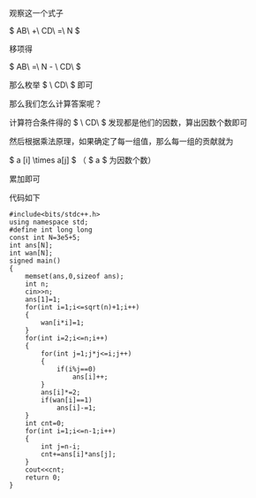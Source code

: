 观察这一个式子

$ AB\ +\ CD\ =\ N $ 

移项得

$ AB\ =\ N - \ CD\ $ 

那么枚举 $ \ CD\ $ 即可

那么我们怎么计算答案呢？

计算符合条件得的 $ \ CD\ $  发现都是他们的因数，算出因数个数即可

然后根据乘法原理，如果确定了每一组值，那么每一组的贡献就为

$ a [i] \times a[j] $ （ $ a $ 为因数个数）

累加即可

代码如下

```
#include<bits/stdc++.h>
using namespace std;
#define int long long
const int N=3e5+5;
int ans[N];
int wan[N];
signed main()
{
    memset(ans,0,sizeof ans);
    int n;
    cin>>n;
    ans[1]=1;
    for(int i=1;i<=sqrt(n)+1;i++)
    {
        wan[i*i]=1;
    }
    for(int i=2;i<=n;i++)
    {
        for(int j=1;j*j<=i;j++)
        {
            if(i%j==0)
                ans[i]++;
        }
        ans[i]*=2;
        if(wan[i]==1)
            ans[i]-=1;
    }
    int cnt=0;
    for(int i=1;i<=n-1;i++)
    {
        int j=n-i;
        cnt+=ans[i]*ans[j];
    }
    cout<<cnt;
    return 0;
}
```